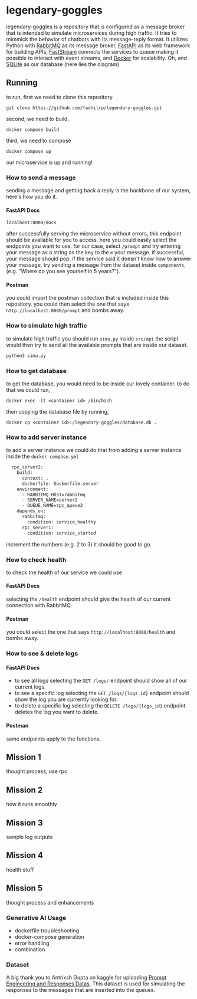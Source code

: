 # legendary-goggles
legendary-goggles is a repository that is configured as a message broker that is intended to simulate microservices during high traffic. It tries to mimmick the behavior of chatbots with its message-reply format. It utilizes Python with [RabbitMQ](https://www.rabbitmq.com/) as its message broker, [FastAPI](https://fastapi.tiangolo.com/) as its web framework for building APIs, [FastStream](https://faststream.airt.ai) connects the services to queue making it possible to interact with event streams, and [Docker](https://www.docker.com/) for scalability. Oh, and [SQLite](https://www.sqlite.org/) as our database (here lies the diagram)

## Running
to run, first we need to clone this repository.
```shell
git clone https://github.com/fadhilrp/legendary-goggles.git
```
second, we need to build.
```shell
docker compose build
```
third, we need to compose
```shell
docker compose up
```
our microservice is up and running!

### How to send a message
sending a message and getting back a reply is the backbone of our system, here's how you do it.
#### FastAPI Docs
```http request
localhost:8080/docs
```
after successfully serving the microservice without errors, this endpoint should be available for you to access. here you could easily select the endpoints you want to use. for our case, select `/prompt` and try entering your message as a string as the key to the `m` your message. if successful, your message should pop. if the service said it doesn't know how to answer your message, try sending a message from the dataset inside `components`, (e.g. "Where do you see yourself in 5 years?").
#### Postman
you could import the postman collection that is included inside this repository. you could then select the one that says `http://localhost:8000/prompt` and bombs away.

### How to simulate high traffic
to simulate high traffic you should run `simu.py` inside `src/api` the script would then try to send all the available prompts that are inside our dataset.
```python
python3 simu.py
```

### How to get database
to get the database, you would need to be inside our lovely container. to do that we could run,
```shell
docker exec -it <container id> /bin/bash
```
then copying the database file by running,
```shell
docker cp <container id>:/legendary-goggles/database.db .
```

### How to add server instance
to add a server instance we could do that from adding a server instance inside the `docker-compose.yml`
```dockerfile
  rpc_server2:
    build:
      context: .
      dockerfile: Dockerfile.server
    environment:
      - RABBITMQ_HOST=rabbitmq
      - SERVER_NAME=server2
      - QUEUE_NAME=rpc_queue2
    depends_on:
      rabbitmq:
        condition: service_healthy
      rpc_server1:
        condition: service_started
```
increment the numbers (e.g. 2 to 3) it should be good to go.

### How to check health
to check the health of our service we could use 
#### FastAPI Docs
selecting the `/health` endpoint should give the health of our current connection with RabbitMQ.
#### Postman
you could select the one that says `http://localhost:8000/health` and bombs away.

### How to see & delete logs
#### FastAPI Docs
- to see all logs
selecting the `GET /logs/` endpoint should show all of our current logs.
- to see a specific log
selecting the `GET /logs/{logs_id}` endpoint should show the log you are currently looking for.
- to delete a specific log
selecting the `DELETE /logs/{logs_id}` endpoint deletes the log you want to delete.
#### Postman
same endpoints apply to the functions.

## Mission 1
thought process, use rpc
## Mission 2
how it runs smoothly
## Mission 3
sample log outputs
## Mission 4
health stuff
## Mission 5
thought process and enhancements

### Generative AI Usage
- dockerfile troubleshooting
- docker-compose generation
- error handling
- combination

### Dataset
A big thank you to Antrixsh Gupta on kaggle for uploading [Prompt Engineering and Responses Datas](https://www.kaggle.com/datasets/antrixsh/prompt-engineering-and-responses-dataset). This dataset is used for simulating the responses to the messages that are inserted into the queues.